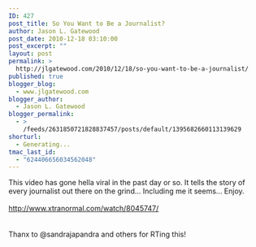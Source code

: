 ```yaml
---
ID: 427
post_title: So You Want to Be a Journalist?
author: Jason L. Gatewood
post_date: 2010-12-18 03:10:00
post_excerpt: ""
layout: post
permalink: >
  http://jlgatewood.com/2010/12/18/so-you-want-to-be-a-journalist/
published: true
blogger_blog:
  - www.jlgatewood.com
blogger_author:
  - Jason L. Gatewood
blogger_permalink:
  - >
    /feeds/2631850721828837457/posts/default/1395682660113139629
shorturl:
  - Generating...
tmac_last_id:
  - "624406656034562048"
---
```

This video has gone hella viral in the past day or so.  It tells the story of every journalist out there on the grind... Including me it seems... Enjoy.<br /><a name='more'></a><br />http://www.xtranormal.com/watch/8045747/<br /><br /><br />Thanx to @sandrajapandra and others for RTing this!